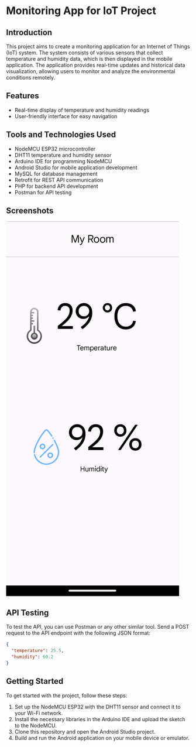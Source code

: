 # Monitoring App for IoT Project

## Introduction
This project aims to create a monitoring application for an Internet of Things (IoT) system. The system consists of various sensors that collect temperature and humidity data, which is then displayed in the mobile application. The application provides real-time updates and historical data visualization, allowing users to monitor and analyze the environmental conditions remotely.

## Features
- Real-time display of temperature and humidity readings
- User-friendly interface for easy navigation

## Tools and Technologies Used
- NodeMCU ESP32 microcontroller
- DHT11 temperature and humidity sensor
- Arduino IDE for programming NodeMCU
- Android Studio for mobile application development
- MySQL for database management
- Retrofit for REST API communication
- PHP for backend API development
- Postman for API testing

## Screenshots
![Data Visualization](screenshot/img1.png)

## API Testing
To test the API, you can use Postman or any other similar tool. Send a POST request to the API endpoint with the following JSON format:

```json
{
  "temperature": 25.5,
  "humidity": 60.2
}
```

## Getting Started
To get started with the project, follow these steps:

1. Set up the NodeMCU ESP32 with the DHT11 sensor and connect it to your Wi-Fi network.
2. Install the necessary libraries in the Arduino IDE and upload the sketch to the NodeMCU.
3. Clone this repository and open the Android Studio project.
4. Build and run the Android application on your mobile device or emulator.
